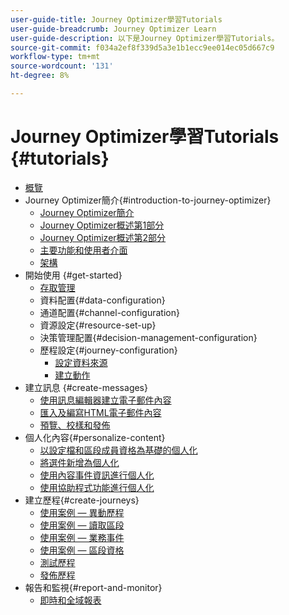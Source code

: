 ```yaml
---
user-guide-title: Journey Optimizer學習Tutorials
user-guide-breadcrumb: Journey Optimizer Learn
user-guide-description: 以下是Journey Optimizer學習Tutorials。
source-git-commit: f034a2ef8f339d5a3e1b1ecc9ee014ec05d667c9
workflow-type: tm+mt
source-wordcount: '131'
ht-degree: 8%

---
```



# Journey Optimizer學習Tutorials {#tutorials}

+ [概覽](/help/overview.md)
+ Journey Optimizer簡介{#introduction-to-journey-optimizer}
   + [Journey Optimizer簡介](/help/introduction/introduction.md)
   + [Journey Optimizer概述第1部分](/help/introduction/journey-optimizer-overview-part-1.md)
   + [Journey Optimizer概述第2部分](/help/introduction/journey-optimizer-overview-part-2.md)
   + [主要功能和使用者介面](/help/introduction/key-capabilities-and-user-interface.md)
   + [架構](/help/introduction/architecture.md)
+ 開始使用 {#get-started}
   + [存取管理](/help/set-up-access/access-management.md)
   + 資料配置{#data-configuration}
   + 通道配置{#channel-configuration}
   + 資源設定{#resource-set-up}
   + 決策管理配置{#decision-management-configuration}
   + 歷程設定{#journey-configuration}
      + [設定資料來源](/help/set-up-journeys/configure-data-sources.md)
      + [建立動作](/help/set-up-journeys/create-actions.md)
+ 建立訊息 {#create-messages}
   + [使用訊息編輯器建立電子郵件內容](/help/create-messages/create-email-content-with-the-message-editor.md)
   + [匯入及編寫HTML電子郵件內容](/help/create-messages/import-and-author-html-email-content.md)
   + [預覽、校樣和發佈](/help/create-messages/preview-proof-and-publish.md)
+ 個人化內容{#personalize-content}
   + [以設定檔和區段成員資格為基礎的個人化](/help/personalize-content/profile-and-segment-membership-based-personalization.md)
   + [將選件新增為個人化](/help/personalize-content/add-offer-decisioning-to-messages.md)
   + [使用內容事件資訊進行個人化](/help/personalize-content/use-contextual-event-information-for-personalization.md)
   + [使用協助程式功能進行個人化](/help/personalize-content/use-helper-functions-for-personalization.md)
+ 建立歷程{#create-journeys}
   + [使用案例 — 異動歷程](/help/create-journeys/use-case-transactional-journey.md)
   + [使用案例 — 讀取區段](/help/create-journeys/use-case-read-segment.md)
   + [使用案例 — 業務事件](/help/create-journeys/use-case-business-event.md)
   + [使用案例 — 區段資格](/help/create-journeys/use-case-read-segment-qualification.md)
   + [測試歷程](/help/create-journeys/test-a-journey.md)
   + [發佈歷程](/help/create-journeys/publish-a-journey.md)
+ 報告和監視{#report-and-monitor}
   + [即時和全域報表](/help/report-and-monitor/live-and-global-reports.md)
